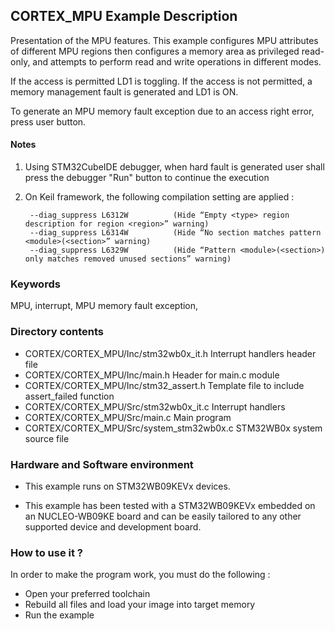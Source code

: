 ## <b>CORTEX_MPU Example Description</b>

Presentation of the MPU features. This example configures MPU attributes of different
MPU regions then configures a memory area as privileged read-only, and attempts to
perform read and write operations in different modes.

If the access is permitted LD1 is toggling. If the access is not permitted,
a memory management fault is generated and LD1 is ON.

To generate an MPU memory fault exception due to an access right error, press
user button.

#### <b>Notes</b>

1. Using STM32CubeIDE debugger, when hard fault is generated user shall press the debugger "Run" button to continue the execution
                        
2. On Keil framework, the following compilation setting are applied :
    
        --diag_suppress L6312W          (Hide “Empty <type> region description for region <region>” warning)
        --diag_suppress L6314W          (Hide “No section matches pattern <module>(<section>” warning)
        --diag_suppress L6329W          (Hide “Pattern <module>(<section>) only matches removed unused sections” warning)

### <b>Keywords</b>

MPU, interrupt, MPU memory fault exception,

### <b>Directory contents</b>

  - CORTEX/CORTEX_MPU/Inc/stm32wb0x_it.h         Interrupt handlers header file
  - CORTEX/CORTEX_MPU/Inc/main.h                  Header for main.c module
  - CORTEX/CORTEX_MPU/Inc/stm32_assert.h          Template file to include assert_failed function
  - CORTEX/CORTEX_MPU/Src/stm32wb0x_it.c         Interrupt handlers
  - CORTEX/CORTEX_MPU/Src/main.c                  Main program
  - CORTEX/CORTEX_MPU/Src/system_stm32wb0x.c     STM32WB0x system source file


### <b>Hardware and Software environment</b>

  - This example runs on STM32WB09KEVx devices.

  - This example has been tested with a STM32WB09KEVx embedded on an
    NUCLEO-WB09KE board and can be easily tailored to any other supported
    device and development board.

### <b>How to use it ?</b>

In order to make the program work, you must do the following :

 - Open your preferred toolchain
 - Rebuild all files and load your image into target memory
 - Run the example

